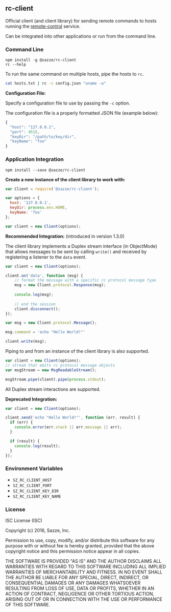 ## rc-client

Official client (and client library) for sending remote commands to hosts running the [remote-control](https://github.com/sazze/node-remote-control) service.

Can be integrated into other applications or run from the command line.

### Command Line

```
npm install -g @sazze/rc-client
rc --help
```

To run the same command on multiple hosts, pipe the hosts to `rc`.

```bash
cat hosts.txt | rc -c config.json "uname -a"
```

**Configuration File:**

Specify a configuration file to use by passing the `-c` option.

The configuration file is a properly formatted JSON file (example below):

```javascript
{
  "host": "127.0.0.1",
  "port": 4515,
  "keyDir": "/path/to/key/dir",
  "keyName": "foo"
}
```

### Application Integration
```
npm install --save @sazze/rc-client
```

**Create a new instance of the client library to work with:**

```js
var Client = require('@sazze/rc-client');

var options = {
  host: '127.0.0.1',
  keyDir: process.env.HOME,
  keyName: 'foo'
};

var client = new Client(options);
```

**Recommended Integration:** (introduced in version 1.3.0)

The client library implements a Duplex stream interface (in ObjectMode) that allows messages to be sent by calling `write()` and received by registering a listener to the `data` event.

```js
var client = new Client(options);

client.on('data', function (msg) {
    // format the message with a specific rc protocol message type
    msg = new Client.protocol.Response(msg);
    
    console.log(msg);
    
    // end the session
    client.disconnect();
});

var msg = new Client.protocol.Message();

msg.command = 'echo "Hello World!"'

client.write(msg);
```

Piping to and from an instance of the client library is also supported.

```js
var client = new Client(options);
// stream that emits rc protocol message objects
var msgStream = new MsgReadableStream();

msgStream.pipe(client).pipe(process.stdout);
```

All Duplex stream interactions are supported.

**Deprecated Integration:**

```js
var client = new Client(options);

client.send('echo "Hello World!"', function (err, result) {
  if (err) {
    console.error(err.stack || err.message || err);
  }

  if (result) {
    console.log(result);
  }
});
```

### Environment Variables

* `SZ_RC_CLIENT_HOST`
* `SZ_RC_CLIENT_PORT`
* `SZ_RC_CLIENT_KEY_DIR`
* `SZ_RC_CLIENT_KEY_NAME`

### License

ISC License (ISC)

Copyright (c) 2016, Sazze, Inc.

Permission to use, copy, modify, and/or distribute this software for any purpose with or without fee is hereby granted, provided that the above copyright notice and this permission notice appear in all copies.

THE SOFTWARE IS PROVIDED "AS IS" AND THE AUTHOR DISCLAIMS ALL WARRANTIES WITH REGARD TO THIS SOFTWARE INCLUDING ALL IMPLIED WARRANTIES OF MERCHANTABILITY AND FITNESS. IN NO EVENT SHALL THE AUTHOR BE LIABLE FOR ANY SPECIAL, DIRECT, INDIRECT, OR CONSEQUENTIAL DAMAGES OR ANY DAMAGES WHATSOEVER RESULTING FROM LOSS OF USE, DATA OR PROFITS, WHETHER IN AN ACTION OF CONTRACT, NEGLIGENCE OR OTHER TORTIOUS ACTION, ARISING OUT OF OR IN CONNECTION WITH THE USE OR PERFORMANCE OF THIS SOFTWARE.
